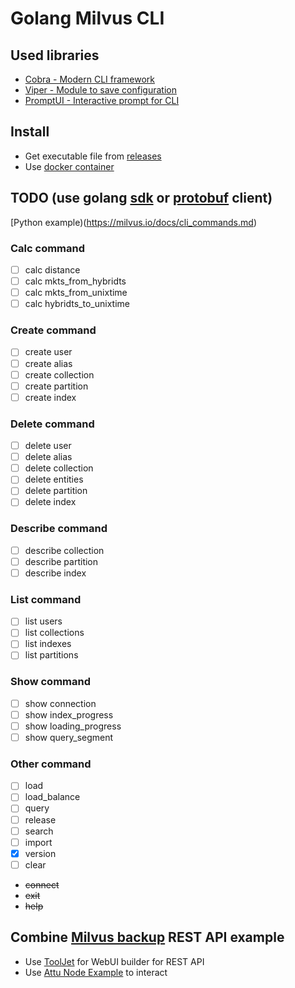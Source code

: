 # Golang Milvus CLI
## Used libraries
- [Cobra - Modern CLI framework](https://github.com/spf13/cobra)
- [Viper - Module to save configuration](https://github.com/spf13/viper)
- [PromptUI - Interactive prompt for CLI](https://github.com/spf13/viper)

## Install
- Get executable file from [releases](https://github.com/alex-dna-tech/milvus-cli/releases)
- Use [docker container](https://hub.docker.com/r/dnat4/milvus-cli)

## TODO (use golang [sdk](https://github.com/milvus-io/milvus-sdk-go) or [protobuf](https://github.com/milvus-io/milvus-proto/tree/master/go-api) client)
[Python example)(https://milvus.io/docs/cli_commands.md)
### Calc command
- [ ] calc distance
- [ ] calc mkts_from_hybridts
- [ ] calc mkts_from_unixtime
- [ ] calc hybridts_to_unixtime

### Create command
- [ ] create user
- [ ] create alias
- [ ] create collection
- [ ] create partition
- [ ] create index

### Delete command
- [ ] delete user
- [ ] delete alias
- [ ] delete collection
- [ ] delete entities
- [ ] delete partition
- [ ] delete index

### Describe command
- [ ] describe collection
- [ ] describe partition
- [ ] describe index

### List command
- [ ] list users
- [ ] list collections
- [ ] list indexes
- [ ] list partitions

### Show command
- [ ] show connection
- [ ] show index_progress
- [ ] show loading_progress
- [ ] show query_segment

### Other command
- [ ] load
- [ ] load_balance
- [ ] query
- [ ] release
- [ ] search
- [ ] import
- [x] version
- [ ] clear
- ~~connect~~
- ~~exit~~
- ~~help~~

## Combine [Milvus backup](https://github.com/zilliztech/milvus-backup) REST API example

- Use [ToolJet](https://github.com/ToolJet/ToolJet) for WebUI builder for REST API
- Use [Attu Node Example](https://github.com/zilliztech/attu) to interact

